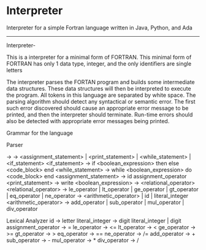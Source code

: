 Interpreter
===========

Interpreter for a simple Fortran language written in Java, Python, and Ada


---------------------------------------------------------------------------



Interpreter-

This is a interpreter for a minimal form of FORTRAN. This minimal form of FORTRAN has only 1 data type, integer, 
and the only identifiers are single letters 

The interpreter parses the FORTAN program and builds some intermediate data structures. 
These data structures will then be interpreted to execute the program. All tokens in this language are separated by white space.
The parsing algorithm should detect any syntactical or semantic error. The first such error discovered should cause an appropriate error message to be printed, and then the interpreter should terminate. Run-time errors should also be detected with appropriate error messages being printed.

Grammar for the language

Parser

<program> -> 
<statement> -> <assignment_statement> | <print_statement> | <while_statement> | <if_statement> 
<if_statement> -> if <boolean_expression> then <statement> else <code_block> end 
<while_statement> -> while <boolean_expression> do <code_block> end 
<assignment_statement> -> id assignment_operator <expression>
<print_statement> -> write  <expression> 
<boolean_expression> -> <relational_operator> <expression> <expression>
<relational_operator> -> le_operator | lt_operator | ge_operator | gt_operator | eq_operator | ne_operator
<expression> -> <arithmetic_operator> <expression> <expression> | id | literal_integer
<arithmetic_operator> -> add_operator | sub_operator | mul_operator | div_operator


Lexical Analyzer
id → letter
literal_integer → digit literal_integer | digit
assignment_operator → =
le_operator → <=
lt_operator → <
ge_operator → >=
gt_operator → >
eq_operator → ==
ne_operator → /=
add_operator → +
sub_operator → -
mul_operator → *
div_operator → /

